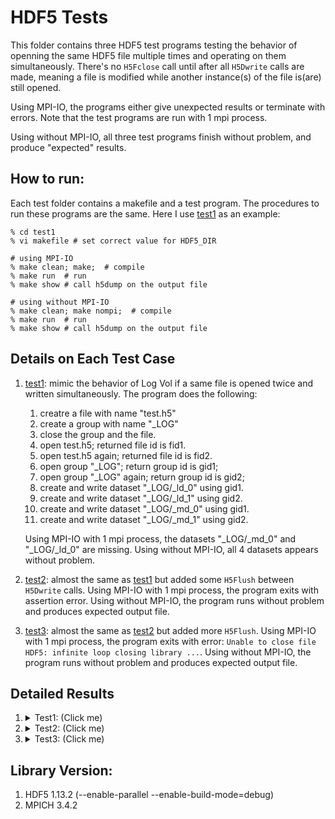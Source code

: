 # HDF5 Tests
This folder contains three HDF5 test programs testing the behavior of openning the same HDF5 file multiple times and operating on them simultaneously. There's no `H5Fclose` call until after all `H5Dwrite` calls are made, meaning a file is modified while another instance(s) of the file is(are) still opened.

Using MPI-IO, the programs either give unexpected results or terminate with errors. Note that the test programs are run with 1 mpi process.

Using without MPI-IO, all three test programs finish without problem, and produce "expected" results.

## How to run:
Each test folder contains a makefile and a test program. The procedures to run these programs are the same. Here I use [test1](./test1/) as an example:
```shell
% cd test1
% vi makefile # set correct value for HDF5_DIR

# using MPI-IO
% make clean; make;  # compile
% make run  # run
% make show # call h5dump on the output file

# using without MPI-IO
% make clean; make nompi;  # compile
% make run  # run
% make show # call h5dump on the output file
```

## Details on Each Test Case
1. [test1](./test1/): mimic the behavior of Log Vol if a same file is opened twice and written simultaneously. The program does the following:

    1. creatre a file with name "test.h5"
    1. create a group with name "_LOG"
    1. close the group and the file.
    1. open test.h5; returned file id is fid1.
    1. open test.h5 again; returned file id is fid2.
    1. open group "_LOG"; return group id is gid1;
    1. open group "_LOG" again; return group id is gid2;
    1. create and write dataset "_LOG/_ld_0" using gid1.
    1. create and write dataset "_LOG/_ld_1" using gid2.
    1. create and write dataset "_LOG/_md_0" using gid1.
    1. create and write dataset "_LOG/_md_1" using gid2.

    Using MPI-IO with 1 mpi process, the datasets "_LOG/_md_0" and  "_LOG/_ld_0" are missing. Using without MPI-IO, all 4 datasets appears without problem.

1. [test2](./test2/): almost the same as [test1](./test1/) but added some `H5Flush` between `H5Dwrite` calls. Using MPI-IO with 1 mpi process, the program exits with assertion error. Using without MPI-IO, the program runs without problem and produces expected output file.

1. [test3](./test3/): almost the same as [test2](./test2/) but added more `H5Flush`. Using MPI-IO with 1 mpi process, the program exits with error: `Unable to close file HDF5: infinite loop closing library ...`. Using without MPI-IO, the program runs without problem and produces expected output file.

## Detailed Results
1. <details> <summary>Test1: (Click me)</summary>


    ```shell
    # using MPI-IO
    % make clean; make
    % make run
    % make show

    HDF5 "test.h5" {
    GROUP "/" {
    GROUP "_LOG" {
        DATASET "_ld_1" {
            DATATYPE  H5T_STD_I32LE
            DATASPACE  SIMPLE { ( 1, 10 ) / ( 1, 10 ) }
            DATA {
            (0,0): 0, 1, 2, 3, 4, 5, 6, 7, 8, 9
            }
        }
        DATASET "_md_1" {
            DATATYPE  H5T_STD_I32LE
            DATASPACE  SIMPLE { ( 1, 10 ) / ( 1, 10 ) }
            DATA {
            (0,0): 0, 1, 2, 3, 4, 5, 6, 7, 8, 9
            }
        }
    }
    }
    }

    # using without MPI-IO
    % make clean; make nompi
    % make run
    % make show
    HDF5 "test.h5" {
    GROUP "/" {
    GROUP "_LOG" {
        DATASET "_ld_0" {
            DATATYPE  H5T_STD_I32LE
            DATASPACE  SIMPLE { ( 1, 10 ) / ( 1, 10 ) }
            DATA {
            (0,0): 0, 1, 2, 3, 4, 5, 6, 7, 8, 9
            }
        }
        DATASET "_ld_1" {
            DATATYPE  H5T_STD_I32LE
            DATASPACE  SIMPLE { ( 1, 10 ) / ( 1, 10 ) }
            DATA {
            (0,0): 0, 1, 2, 3, 4, 5, 6, 7, 8, 9
            }
        }
        DATASET "_md_0" {
            DATATYPE  H5T_STD_I32LE
            DATASPACE  SIMPLE { ( 1, 10 ) / ( 1, 10 ) }
            DATA {
            (0,0): 0, 1, 2, 3, 4, 5, 6, 7, 8, 9
            }
        }
        DATASET "_md_1" {
            DATATYPE  H5T_STD_I32LE
            DATASPACE  SIMPLE { ( 1, 10 ) / ( 1, 10 ) }
            DATA {
            (0,0): 0, 1, 2, 3, 4, 5, 6, 7, 8, 9
            }
        }
    }
    }
    }
    ```
    </details>
1. <details> <summary>Test2: (Click me)</summary>

    ```shell
    # using MPI-IO
    % make clean; make
    % make run
    test: H5Oint.c:3026: H5O__free: Assertion `0 == oh->rc' failed.

    ===================================================================================
    =   BAD TERMINATION OF ONE OF YOUR APPLICATION PROCESSES
    =   PID 3789478 RUNNING AT ecp.ece.northwestern.edu
    =   EXIT CODE: 134
    =   CLEANING UP REMAINING PROCESSES
    =   YOU CAN IGNORE THE BELOW CLEANUP MESSAGES
    ===================================================================================
    YOUR APPLICATION TERMINATED WITH THE EXIT STRING: Aborted (signal 6)
    This typically refers to a problem with your application.
    Please see the FAQ page for debugging suggestions
    make: *** [makefile:19: run] Error 134

    # using without MPI-IO does not give any error. Output same as test1-no-mpi-io
    ```
    </details>
1. <details> <summary>Test3: (Click me)</summary>

    ```shell
    # using MPI-IO
    % make clean; make
    % make run
    HDF5-DIAG: Error detected in HDF5 (1.13.2) MPI-process 0:
    #000: H5D.c line 186 in H5Dcreate2(): unable to synchronously create dataset
        major: Dataset
        minor: Unable to create file
    #001: H5D.c line 134 in H5D__create_api_common(): unable to create dataset
        major: Dataset
        minor: Unable to create file
    #002: H5VLcallback.c line 1874 in H5VL_dataset_create(): dataset create failed
        major: Virtual Object Layer
        minor: Unable to create file
    #003: H5VLcallback.c line 1839 in H5VL__dataset_create(): dataset create failed
        major: Virtual Object Layer
        minor: Unable to create file
    #004: H5VLnative_dataset.c line 202 in H5VL__native_dataset_create(): unable to create dataset
        major: Dataset
        minor: Unable to initialize object
    #005: H5Dint.c line 350 in H5D__create_named(): unable to create and link to dataset
        major: Dataset
        minor: Unable to initialize object
    #006: H5Lint.c line 517 in H5L_link_object(): unable to create new link to object
        major: Links
        minor: Unable to initialize object
    #007: H5Lint.c line 760 in H5L__create_real(): can't insert link
        major: Links
        minor: Unable to insert object
    #008: H5Gtraverse.c line 837 in H5G_traverse(): internal path traversal failed
        major: Symbol table
        minor: Object not found
    #009: H5Gtraverse.c line 614 in H5G__traverse_real(): traversal operator failed
        major: Symbol table
        minor: Callback failed
    #010: H5Lint.c line 606 in H5L__link_cb(): unable to create new link for object
        major: Links
        minor: Unable to initialize object
    #011: H5Gobj.c line 565 in H5G_obj_insert(): unable to insert entry into symbol table
        major: Symbol table
        minor: Unable to insert object
    #012: H5Gstab.c line 316 in H5G__stab_insert(): unable to insert the name
        major: Datatype
        minor: Unable to initialize object
    #013: H5Gstab.c line 273 in H5G__stab_insert_real(): unable to insert entry
        major: Symbol table
        minor: Unable to insert object
    #014: H5B.c line 582 in H5B_insert(): unable to insert key
        major: B-Tree node
        minor: Unable to initialize object
    #015: H5B.c line 940 in H5B__insert_helper(): can't insert maximum leaf node
        major: B-Tree node
        minor: Unable to insert object
    #016: H5Gnode.c line 598 in H5G__node_insert(): unable to protect symbol table node
        major: Symbol table
        minor: Unable to load metadata into cache
    #017: H5AC.c line 1396 in H5AC_protect(): H5C_protect() failed
        major: Object cache
        minor: Unable to protect metadata
    #018: H5C.c line 2336 in H5C_protect(): can't load entry
        major: Object cache
        minor: Unable to load metadata into cache
    #019: H5C.c line 7300 in H5C__load_entry(): Can't deserialize image
        major: Object cache
    Error at line 127: code -1
        minor: Unable to load metadata into cache
    #020: H5Gcache.c line 180 in H5G__cache_node_deserialize(): bad symbol table node signature
        major: Symbol table
        minor: Bad value
    Error at line 127: code -1
    HDF5-DIAG: Error detected in HDF5 (1.13.2) MPI-process 0:
    #000: H5D.c line 186 in H5Dcreate2(): unable to synchronously create dataset
        major: Dataset
        minor: Unable to create file
    #001: H5D.c line 134 in H5D__create_api_common(): unable to create dataset
        major: Dataset
        minor: Unable to create file
    #002: H5VLcallback.c line 1874 in H5VL_dataset_create(): dataset create failed
        major: Virtual Object Layer
        minor: Unable to create file
    #003: H5VLcallback.c line 1839 in H5VL__dataset_create(): dataset create failed
        major: Virtual Object Layer
        minor: Unable to create file
    #004: H5VLnative_dataset.c line 202 in H5VL__native_dataset_create(): unable to create dataset
        major: Dataset
        minor: Unable to initialize object
    #005: H5Dint.c line 350 in H5D__create_named(): unable to create and link to dataset
        major: Dataset
        minor: Unable to initialize object
    #006: H5Lint.c line 517 in H5L_link_object(): unable to create new link to object
        major: Links
        minor: Unable to initialize object
    #007: H5Lint.c line 760 in H5L__create_real(): can't insert link
        major: Links
        minor: Unable to insert object
    #008: H5Gtraverse.c line 837 in H5G_traverse(): internal path traversal failed
        major: Symbol table
        minor: Object not found
    #009: H5Gtraverse.c line 614 in H5G__traverse_real(): traversal operator failed
        major: Symbol table
        minor: Callback failed
    #010: H5Lint.c line 606 in H5L__link_cb(): unable to create new link for object
        major: Links
        minor: Unable to initialize object
    #011: H5Gobj.c line 565 in H5G_obj_insert(): unable to insert entry into symbol table
        major: Symbol table
        minor: Unable to insert object
    #012: H5Gstab.c line 316 in H5G__stab_insert(): unable to insert the name
        major: Datatype
        minor: Unable to initialize object
    #013: H5Gstab.c line 273 in H5G__stab_insert_real(): unable to insert entry
        major: Symbol table
        minor: Unable to insert object
    #014: H5B.c line 582 in H5B_insert(): unable to insert key
        major: B-Tree node
        minor: Unable to initialize object
    #015: H5B.c line 940 in H5B__insert_helper(): can't insert maximum leaf node
        major: B-Tree node
        minor: Unable to insert object
    #016: H5Gnode.c line 598 in H5G__node_insert(): unable to protect symbol table node
        major: Symbol table
        minor: Unable to load metadata into cache
    #017: H5AC.c line 1396 in H5AC_protect(): H5C_protect() failed
        major: Object cache
        minor: Unable to protect metadata
    #018: H5C.c line 2244 in H5C_protect(): incorrect cache entry type
        major: Object cache
        minor: Inappropriate type
    HDF5-DIAG: Error detected in HDF5 (1.13.2) MPI-process 0:
    #000: H5F.c line 1061 in H5Fclose(): decrementing file ID failed
        major: File accessibility
        minor: Unable to close file
    #001: H5Iint.c line 1156 in H5I_dec_app_ref(): can't decrement ID ref count
        major: Object ID
        minor: Unable to decrement reference count
    #002: H5Iint.c line 1108 in H5I__dec_app_ref(): can't decrement ID ref count
        major: Object ID
        minor: Unable to decrement reference count
    #003: H5Fint.c line 217 in H5F__close_cb(): unable to close file
        major: File accessibility
        minor: Unable to close file
    #004: H5VLcallback.c line 4164 in H5VL_file_close(): file close failed
        major: Virtual Object Layer
        minor: Unable to close file
    #005: H5VLcallback.c line 4133 in H5VL__file_close(): file close failed
        major: Virtual Object Layer
        minor: Unable to close file
    #006: H5VLnative_file.c line 778 in H5VL__native_file_close(): can't close file
        major: File accessibility
        minor: Unable to decrement reference count
    #007: H5Fint.c line 2315 in H5F__close(): can't close file, there are objects still open
        major: File accessibility
        minor: Unable to close file
    HDF5: infinite loop closing library
        L,T_top,T_top,T_top,T_top,T_top,T_top,T_top,T_top,T_top,T_top,T_top,T_top,T_top,T_top,T_top,T_top,T_top,T_top,T_top,T_top,T_top,T_top,T_top,T_top,T_top,T_top,T_top,T_top,T_top,T_top,T_top,T_top,T_top,T_top,T_top,T_top,T_top,T_top,T_top,T_top,T_top,T_top,T_top,T_top,T_top,T_top,T_top,T_top,T_top,T_top,T_top,T_top,T_top,T_top,T_top,T_top,T_top,T_top,T_top,T_top,T_top,T_top,T_top,T_top,T_top,T_top,T_top,T_top,T_top,T_top,T_top,T_top,T_top,T_top,T_top,T_top,T_top,T_top,T_top,T_top,T_top,T_top,T_top,T_top,T_top,T_top,T_top,T_top,T_top,T_top,T_top,T_top,T_top,T_top,T_top,T_top,T_top,T_top,T_top,T_top,T_top

    ===================================================================================
    =   BAD TERMINATION OF ONE OF YOUR APPLICATION PROCESSES
    =   PID 3789753 RUNNING AT ecp.ece.northwestern.edu
    =   EXIT CODE: 134
    =   CLEANING UP REMAINING PROCESSES
    =   YOU CAN IGNORE THE BELOW CLEANUP MESSAGES
    ===================================================================================
    YOUR APPLICATION TERMINATED WITH THE EXIT STRING: Aborted (signal 6)
    This typically refers to a problem with your application.
    Please see the FAQ page for debugging suggestions
    make: *** [makefile:19: run] Error 134

    # using without MPI-IO does not give any error. Output same as test1-no-mpi-io
    ```
    </details>

## Library Version:
1. HDF5 1.13.2 (--enable-parallel --enable-build-mode=debug)
2. MPICH 3.4.2